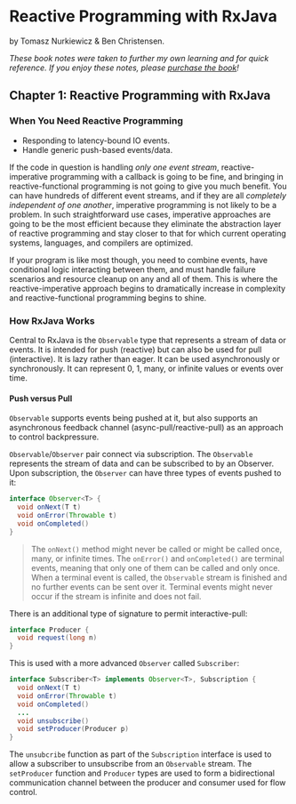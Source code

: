 # Reactive Programming with RxJava

by Tomasz Nurkiewicz & Ben Christensen.

_These book notes were taken to further my own learning and for quick reference. If you enjoy these notes, please [purchase the book](https://www.amazon.com/Reactive-Programming-RxJava-Asynchronous-Applications/dp/1491931655)!_

## Chapter 1: Reactive Programming with RxJava

### When You Need Reactive Programming

- Responding to latency-bound IO events.
- Handle generic push-based events/data.

If the code in question is handling _only one event stream_, reactive-imperative programming with a callback is going to be fine, and bringing in reactive-functional programming is not going to give you much benefit. You can have hundreds of different event streams, and if they are all _completely independent of one another_, imperative programming is not likely to be a problem. In such straightforward use cases, imperative approaches are going to be the most efficient because they eliminate the abstraction layer of reactive programming and stay closer to that for which current operating systems, languages, and compilers are optimized.

If your program is like most though, you need to combine events, have conditional logic interacting between them, and must handle failure scenarios and resource cleanup on any and all of them. This is where the reactive-imperative approach begins to dramatically increase in complexity and reactive-functional programming begins to shine.

### How RxJava Works

Central to RxJava is the `Observable` type that represents a stream of data or events. It is intended for push (reactive) but can also be used for pull (interactive). It is lazy rather than eager. It can be used asynchronously or synchronously. It can represent 0, 1, many, or infinite values or events over time.

#### Push versus Pull

`Observable` supports events being pushed at it, but also supports an asynchronous feedback channel (async-pull/reactive-pull) as an approach to control backpressure.

`Observable`/`Observer` pair connect via subscription. The `Observable` represents the stream of data and can be subscribed to by an Observer. Upon subscription, the `Observer` can have three types of events pushed to it:

```java
interface Observer<T> {
  void onNext(T t)
  void onError(Throwable t)
  void onCompleted()
}
```

> The `onNext()` method might never be called or might be called once, many, or infinite times. The `onError()` and `onCompleted()` are terminal events, meaning that only one of them can be called and only once. When a terminal event is called, the `Observable` stream is finished and no further events can be sent over it. Terminal events might never occur if the stream is infinite and does not fail.

There is an additional type of signature to permit interactive-pull:

```java
interface Producer {
  void request(long n)
}
```

This is used with a more advanced `Observer` called `Subscriber`:

```java
interface Subscriber<T> implements Observer<T>, Subscription {
  void onNext(T t)
  void onError(Throwable t)
  void onCompleted()
  ...
  void unsubscribe()
  void setProducer(Producer p)
}
```

The `unsubcribe` function as part of the `Subscription` interface is used to allow a subscriber to unsubscribe from an `Observable` stream. The `setProducer` function and `Producer` types are used to form a bidirectional communication channel between the producer and consumer used for flow control.
